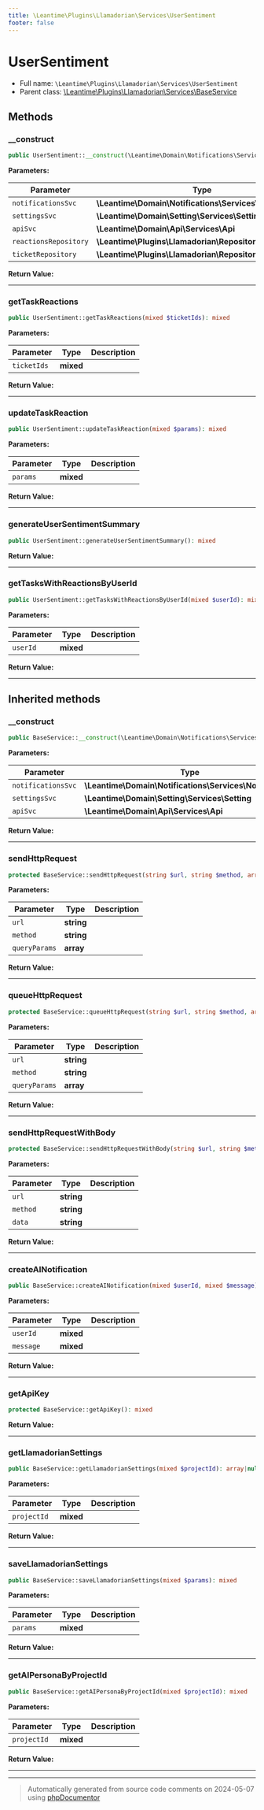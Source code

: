 ```yaml
---
title: \Leantime\Plugins\Llamadorian\Services\UserSentiment
footer: false
---
```


# UserSentiment





* Full name: `\Leantime\Plugins\Llamadorian\Services\UserSentiment`
* Parent class: [\Leantime\Plugins\Llamadorian\Services\BaseService](technical/BaseService.md)



## Methods

### __construct



```php
public UserSentiment::__construct(\Leantime\Domain\Notifications\Services\Notifications $notificationsSvc, \Leantime\Domain\Setting\Services\Setting $settingsSvc, \Leantime\Domain\Api\Services\Api $apiSvc, \Leantime\Plugins\Llamadorian\Repositories\Reactions $reactionsRepository, \Leantime\Plugins\Llamadorian\Repositories\Ticket $ticketRepository): mixed
```








**Parameters:**

| Parameter | Type | Description |
|-----------|------|-------------|
| `notificationsSvc` | **\Leantime\Domain\Notifications\Services\Notifications** |  |
| `settingsSvc` | **\Leantime\Domain\Setting\Services\Setting** |  |
| `apiSvc` | **\Leantime\Domain\Api\Services\Api** |  |
| `reactionsRepository` | **\Leantime\Plugins\Llamadorian\Repositories\Reactions** |  |
| `ticketRepository` | **\Leantime\Plugins\Llamadorian\Repositories\Ticket** |  |


**Return Value:**





---
### getTaskReactions



```php
public UserSentiment::getTaskReactions(mixed $ticketIds): mixed
```








**Parameters:**

| Parameter | Type | Description |
|-----------|------|-------------|
| `ticketIds` | **mixed** |  |


**Return Value:**





---
### updateTaskReaction



```php
public UserSentiment::updateTaskReaction(mixed $params): mixed
```








**Parameters:**

| Parameter | Type | Description |
|-----------|------|-------------|
| `params` | **mixed** |  |


**Return Value:**





---
### generateUserSentimentSummary



```php
public UserSentiment::generateUserSentimentSummary(): mixed
```









**Return Value:**





---
### getTasksWithReactionsByUserId



```php
public UserSentiment::getTasksWithReactionsByUserId(mixed $userId): mixed
```








**Parameters:**

| Parameter | Type | Description |
|-----------|------|-------------|
| `userId` | **mixed** |  |


**Return Value:**





---


## Inherited methods

### __construct



```php
public BaseService::__construct(\Leantime\Domain\Notifications\Services\Notifications $notificationsSvc, \Leantime\Domain\Setting\Services\Setting $settingsSvc, \Leantime\Domain\Api\Services\Api $apiSvc): mixed
```








**Parameters:**

| Parameter | Type | Description |
|-----------|------|-------------|
| `notificationsSvc` | **\Leantime\Domain\Notifications\Services\Notifications** |  |
| `settingsSvc` | **\Leantime\Domain\Setting\Services\Setting** |  |
| `apiSvc` | **\Leantime\Domain\Api\Services\Api** |  |


**Return Value:**





---
### sendHttpRequest



```php
protected BaseService::sendHttpRequest(string $url, string $method, array $queryParams): mixed
```








**Parameters:**

| Parameter | Type | Description |
|-----------|------|-------------|
| `url` | **string** |  |
| `method` | **string** |  |
| `queryParams` | **array** |  |


**Return Value:**





---
### queueHttpRequest



```php
protected BaseService::queueHttpRequest(string $url, string $method, array $queryParams): mixed
```








**Parameters:**

| Parameter | Type | Description |
|-----------|------|-------------|
| `url` | **string** |  |
| `method` | **string** |  |
| `queryParams` | **array** |  |


**Return Value:**





---
### sendHttpRequestWithBody



```php
protected BaseService::sendHttpRequestWithBody(string $url, string $method, string $data): mixed
```








**Parameters:**

| Parameter | Type | Description |
|-----------|------|-------------|
| `url` | **string** |  |
| `method` | **string** |  |
| `data` | **string** |  |


**Return Value:**





---
### createAINotification



```php
public BaseService::createAINotification(mixed $userId, mixed $message): mixed
```








**Parameters:**

| Parameter | Type | Description |
|-----------|------|-------------|
| `userId` | **mixed** |  |
| `message` | **mixed** |  |


**Return Value:**





---
### getApiKey



```php
protected BaseService::getApiKey(): mixed
```









**Return Value:**





---
### getLlamadorianSettings



```php
public BaseService::getLlamadorianSettings(mixed $projectId): array|null
```








**Parameters:**

| Parameter | Type | Description |
|-----------|------|-------------|
| `projectId` | **mixed** |  |


**Return Value:**





---
### saveLlamadorianSettings



```php
public BaseService::saveLlamadorianSettings(mixed $params): mixed
```








**Parameters:**

| Parameter | Type | Description |
|-----------|------|-------------|
| `params` | **mixed** |  |


**Return Value:**





---
### getAIPersonaByProjectId



```php
public BaseService::getAIPersonaByProjectId(mixed $projectId): mixed
```








**Parameters:**

| Parameter | Type | Description |
|-----------|------|-------------|
| `projectId` | **mixed** |  |


**Return Value:**





---


---
> Automatically generated from source code comments on 2024-05-07 using [phpDocumentor](http://www.phpdoc.org/)
